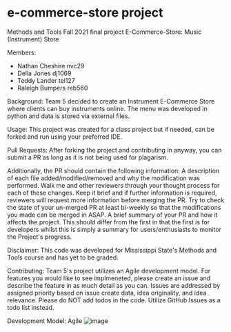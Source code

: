# e-commerce-store project
Methods and Tools Fall 2021 final project
E-Commerce-Store: Music (Instrument) Store

Members:
- Nathan Cheshire nvc29
- Della Jones dj1069
- Teddy Lander tel127
- Raleigh Bumpers reb560


Background:
Team 5 decided to create an Instrument E-Commerce Store where clients can buy instruments online. The menu was developed in python and data is stored via external files.

Usage:
This project was created for a class project but if needed, can be forked and run using your preferred IDE.

Pull Requests:
After forking the project and contributing in anyway, you can submit a PR as long as it is not being used for plagarism.

Additionally, the PR should contain the following information:
A description of each file added/modified/removed and why the modification was performed. Walk me and other reviewers through your thought process for each of these changes. Keep it brief and if further information is required, reviewers will request more information before merging the PR. Try to check the state of your un-merged PR at least bi-weekly so that the modifications you made can be merged in ASAP.
A brief summary of your PR and how it affects the project. This should differ from the first in that the first is for developers whilst this is simply a summary for users/enthusiasts to monitor the Project's progress.


Disclaimer:
This code was developed for Mississippi State's Methods and Tools course and has yet to be graded.

Contributing:
Team 5's project utilizes an Agile development model. For features you would like to see implmeneted, please create an issue and describe the feature in as much detail as you can. Issues are addressed by assigned priority based on issue create data, idea originality, and idea relevance. Please do NOT add todos in the code. Utilize GitHub Issues as a todo list instead.

Development Model: Agile
![image](https://user-images.githubusercontent.com/71282751/144139807-23421f7a-50db-41f6-97d1-53807d11b4fc.png)

